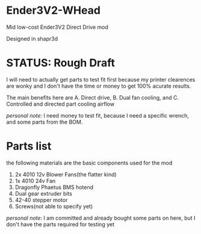 # Ender3V2-WHead
Mid low-cost Ender3V2 Direct Drive mod


Designed in shapr3d
# STATUS: Rough Draft
I will need to actually get parts to test fit first because my printer clearences are wonky and I don't have the time or money to get 100% acurate results.


The main benefits here are A. Direct drive, B. Dual fan cooling, and C. Controlled and directed part cooling airflow


_personal note:_ I need money to test fit, because I need a specific wrench, and some parts from the BOM.


# Parts list
the following materials are the basic components used for the mod


1. 2x 4010 12v Blower Fans(the flatter kind)
2. 1x 4010 24v Fan 
3. Dragonfly Phaetus BMS hotend
4. Dual gear extruder bits
5. 42-40 stepper motor
6. Screws(not able to specify yet)


_personal note:_ I am committed and already bought some parts on here, but I don't have the parts required for testing yet
